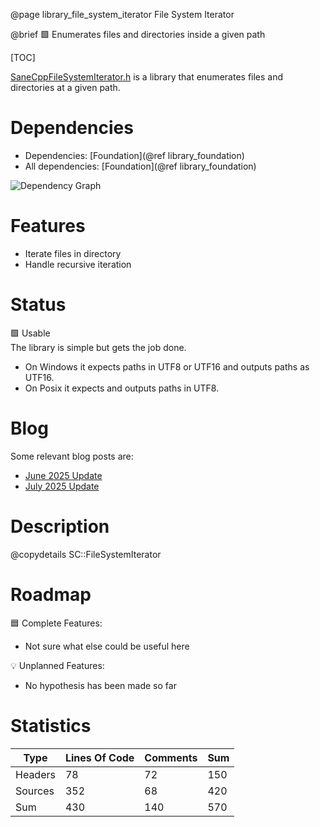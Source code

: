 @page library_file_system_iterator File System Iterator

@brief 🟩 Enumerates files and directories inside a given path

[TOC]

[SaneCppFileSystemIterator.h](https://github.com/Pagghiu/SaneCppLibraries/releases/latest/download/SaneCppFileSystemIterator.h) is a library that enumerates files and directories at a given path.

# Dependencies
- Dependencies: [Foundation](@ref library_foundation)
- All dependencies: [Foundation](@ref library_foundation)

![Dependency Graph](FileSystemIterator.svg)


# Features
- Iterate files in directory
- Handle recursive iteration

# Status
🟩 Usable  
The library is simple but gets the job done.  

- On Windows it expects paths in UTF8 or UTF16 and outputs paths as UTF16.
- On Posix it expects and outputs paths in UTF8.

# Blog

Some relevant blog posts are:

- [June 2025 Update](https://pagghiu.github.io/site/blog/2025-06-30-SaneCppLibrariesUpdate.html)
- [July 2025 Update](https://pagghiu.github.io/site/blog/2025-07-31-SaneCppLibrariesUpdate.html)

# Description
@copydetails SC::FileSystemIterator

# Roadmap

🟦 Complete Features:
- Not sure what else could be useful here

💡 Unplanned Features:
- No hypothesis has been made so far

# Statistics
| Type      | Lines Of Code | Comments  | Sum   |
|-----------|---------------|-----------|-------|
| Headers   | 78			| 72		| 150	|
| Sources   | 352			| 68		| 420	|
| Sum       | 430			| 140		| 570	|

